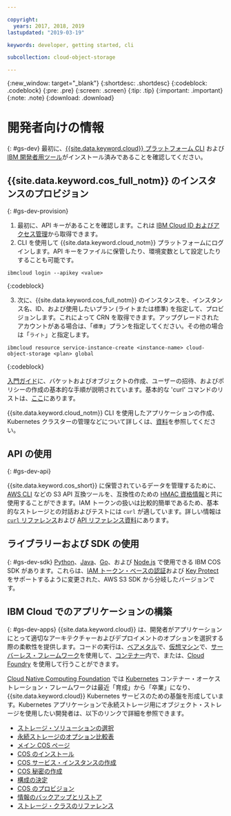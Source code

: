 ```yaml
---

copyright:
  years: 2017, 2018, 2019
lastupdated: "2019-03-19"

keywords: developer, getting started, cli

subcollection: cloud-object-storage

---
```

{:new_window: target="_blank"}
{:shortdesc: .shortdesc}
{:codeblock: .codeblock}
{:pre: .pre}
{:screen: .screen}
{:tip: .tip}
{:important: .important}
{:note: .note}
{:download: .download} 

# 開発者向けの情報
{: #gs-dev}
最初に、[{{site.data.keyword.cloud}} プラットフォーム CLI](https://cloud.ibm.com/docs/cli/index.html) および [IBM 開発者用ツール](https://cloud.ibm.com/docs/cloudnative/idt/index.html)がインストール済みであることを確認してください。

## {{site.data.keyword.cos_full_notm}} のインスタンスのプロビジョン
{: #gs-dev-provision}

  1. 最初に、API キーがあることを確認します。これは [IBM Cloud ID およびアクセス管理](https://cloud.ibm.com/iam/apikeys)から取得できます。
  2. CLI を使用して {{site.data.keyword.cloud_notm}} プラットフォームにログインします。API キーをファイルに保管したり、環境変数として設定したりすることも可能です。

```
ibmcloud login --apikey <value>
```
{:codeblock}

  3. 次に、{{site.data.keyword.cos_full_notm}} のインスタンスを、インスタンス名、ID、および使用したいプラン (ライトまたは標準) を指定して、プロビジョンします。これによって CRN を取得できます。アップグレードされたアカウントがある場合は、「`標準`」プランを指定してください。その他の場合は「`ライト`」と指定します。

```
ibmcloud resource service-instance-create <instance-name> cloud-object-storage <plan> global
```
{:codeblock}

[入門ガイド](/docs/services/cloud-object-storage?topic=cloud-object-storage-getting-started)に、バケットおよびオブジェクトの作成、ユーザーの招待、およびポリシーの作成の基本的な手順が説明されています。基本的な 'curl' コマンドのリストは、[ここ](/docs/services/cloud-object-storage/cli?topic=cloud-object-storage-curl)にあります。

{{site.data.keyword.cloud_notm}} CLI を使用したアプリケーションの作成、Kubernetes クラスターの管理などについて詳しくは、[資料](/docs/cli/reference/ibmcloud?topic=cloud-cli-ibmcloud_cli)を参照してください。


## API の使用
{: #gs-dev-api}

{{site.data.keyword.cos_short}} に保管されているデータを管理するために、[AWS CLI](/docs/services/cloud-object-storage/cli?topic=cloud-object-storage-aws-cli) などの S3 API 互換ツールを、互換性のための [HMAC 資格情報](/docs/services/cloud-object-storage/hmac?topic=cloud-object-storage-hmac)と共に使用することができます。IAM トークンの扱いは比較的簡単であるため、基本的なストレージとの対話およびテストには `curl` が適しています。詳しい情報は [`curl` リファレンス](/docs/services/cloud-object-storage/cli?topic=cloud-object-storage-curl)および [API リファレンス資料](/docs/services/cloud-object-storage/api-reference?topic=cloud-object-storage-compatibility-api)にあります。

## ライブラリーおよび SDK の使用
{: #gs-dev-sdk}
[Python](/docs/services/cloud-object-storage/libraries?topic=cloud-object-storage-python)、[Java](/docs/services/cloud-object-storage/libraries?topic=cloud-object-storage-java)、[Go](/docs/services/cloud-object-storage/libraries?topic=cloud-object-storage-go)、および [Node.js](/docs/services/cloud-object-storage/libraries?topic=cloud-object-storage-node) で使用できる IBM COS SDK があります。これらは、[IAM トークン・ベースの認証](/docs/services/cloud-object-storage/iam?topic=cloud-object-storage-iam-overview)および [Key Protect](/docs/services/cloud-object-storage/basics?topic=cloud-object-storage-encryption) をサポートするように変更された、AWS S3 SDK から分岐したバージョンです。 

## IBM Cloud でのアプリケーションの構築
{: #gs-dev-apps}
{{site.data.keyword.cloud}} は、開発者がアプリケーションにとって適切なアーキテクチャーおよびデプロイメントのオプションを選択する際の柔軟性を提供します。コードの実行は、[ベアメタル](https://cloud.ibm.com/catalog/infrastructure/bare-metal)で、[仮想マシン](https://cloud.ibm.com/catalog/infrastructure/virtual-server-group)で、[サーバーレス・フレームワーク](https://cloud.ibm.com/openwhisk)を使用して、[コンテナー](https://cloud.ibm.com/kubernetes/catalog/cluster)内で、または、[Cloud Foundry](https://cloud.ibm.com/catalog/starters/sdk-for-nodejs) を使用して行うことができます。 

[Cloud Native Computing Foundation](https://www.cncf.io) では [Kubernetes](https://kubernetes.io) コンテナー・オーケストレーション・フレームワークは最近「育成」から「卒業」になり、{{site.data.keyword.cloud}} Kubernetes サービスのための基盤を形成しています。Kubernetes アプリケーションで永続ストレージ用にオブジェクト・ストレージを使用したい開発者は、以下のリンクで詳細を参照できます。

 * [ストレージ・ソリューションの選択](/docs/containers?topic=containers-storage_planning#choose_storage_solution)
 * [永続ストレージのオプション比較表](/docs/containers?topic=containers-storage_planning#persistent_storage_overview)
 * [メイン COS ページ](/docs/containers?topic=containers-object_storage)
 * [COS のインストール](/docs/containers?topic=containers-object_storage#install_cos)
 * [COS サービス・インスタンスの作成](/docs/containers?topic=containers-object_storage#create_cos_service)
 * [COS 秘密の作成](/docs/containers?topic=containers-object_storage#create_cos_secret)
 * [構成の決定](/docs/containers?topic=containers-object_storage#configure_cos)
 * [COS のプロビジョン](/docs/containers?topic=containers-object_storage#add_cos)
 * [情報のバックアップとリストア](/docs/containers?topic=containers-object_storage#backup_restore)
 * [ストレージ・クラスのリファレンス](/docs/containers?topic=containers-object_storage#storageclass_reference)


